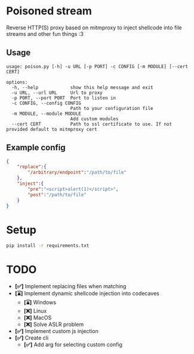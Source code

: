 # Poisoned stream
Reverse HTTP(S) proxy based on mitmproxy to inject shellcode into file streams and other fun things :3
## Usage
```
usage: poison.py [-h] -u URL [-p PORT] -c CONFIG [-m MODULE] [--cert CERT]

options:
  -h, --help            show this help message and exit
  -u URL, --url URL     Url to proxy
  -p PORT, --port PORT  Port to listen in
  -c CONFIG, --config CONFIG
                        Path to your configuration file
  -m MODULE, --module MODULE
                        Add custom modules
  --cert CERT           Path to ssl certificate to use. If not provided default to mitmproxy cert
```
## Example config</br>
```json
{
    "replace":{
        "/arbitrary/endpoint":"/path/to/file"
    },
    "inject":{
        "pre":"<script>alert(1)</script>",
        "post":"/path/to/file"
    }
}
```
# Setup
```sh
pip install -r requirements.txt
```
# TODO
- **[✅]** Implement replacing files when matching
- **[⌛]** Implement dynamic shellcode injection into codecaves
  - **[⌛]** Windows
  - **[❌]** Linux
  - **[❌]** MacOS
  - **[❌]** Solve ASLR problem
- **[✅]** Implement custom js injection
- **[✅]** Create cli
  - **[✅]** Add arg for selecting custom config

